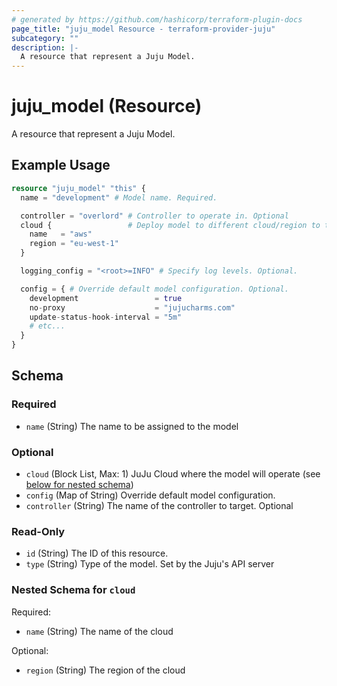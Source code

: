 ```yaml
---
# generated by https://github.com/hashicorp/terraform-plugin-docs
page_title: "juju_model Resource - terraform-provider-juju"
subcategory: ""
description: |-
  A resource that represent a Juju Model.
---
```


# juju_model (Resource)

A resource that represent a Juju Model.

## Example Usage

```terraform
resource "juju_model" "this" {
  name = "development" # Model name. Required.

  controller = "overlord" # Controller to operate in. Optional
  cloud {                 # Deploy model to different cloud/region to the controller model. Optional
    name   = "aws"
    region = "eu-west-1"
  }

  logging_config = "<root>=INFO" # Specify log levels. Optional.

  config = { # Override default model configuration. Optional.
    development                 = true
    no-proxy                    = "jujucharms.com"
    update-status-hook-interval = "5m"
    # etc...
  }
}
```

<!-- schema generated by tfplugindocs -->
## Schema

### Required

- `name` (String) The name to be assigned to the model

### Optional

- `cloud` (Block List, Max: 1) JuJu Cloud where the model will operate (see [below for nested schema](#nestedblock--cloud))
- `config` (Map of String) Override default model configuration.
- `controller` (String) The name of the controller to target. Optional

### Read-Only

- `id` (String) The ID of this resource.
- `type` (String) Type of the model. Set by the Juju's API server

<a id="nestedblock--cloud"></a>
### Nested Schema for `cloud`

Required:

- `name` (String) The name of the cloud

Optional:

- `region` (String) The region of the cloud


